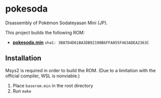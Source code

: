 # pokesoda

Disassembly of Pokémon Sodateyasan Mini (JP).


This project builds the following ROM:

* [**pokesoda.min**](https://datomatic.no-intro.org/index.php?page=show_record&s=14&n=0034) `sha1: 3B87D4D61BA3DB92190B6FFA055F463ADEA2363C`

## Installation

Msys2 is required in order to build the ROM. (Due to a limitation with the official compiler, WSL is nonviable.)

1. Place `baserom.min` in the root directory
2. Run `make`
